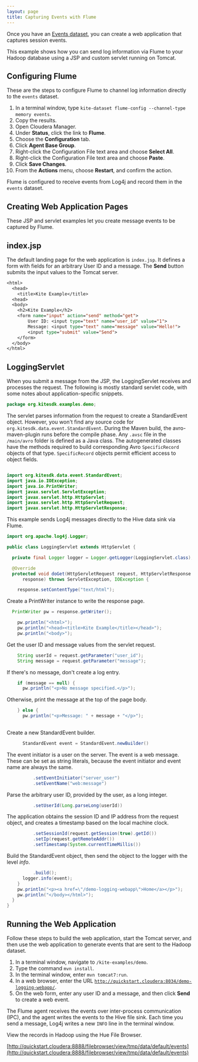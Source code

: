 ```yaml
---
layout: page
title: Capturing Events with Flume
---
```


Once you have an [Events dataset][events], you can create a web application that captures session events.

This example shows how you can send log information via Flume to your Hadoop database using a JSP and custom servlet running on Tomcat.

[events]:{{site.baseurl}}/tutorials/create-events-dataset.html

## Configuring Flume

These are the steps to configure Flume to channel log information directly to the `events` dataset.

1. In a terminal window, type `kite-dataset flume-config --channel-type memory events`.
1. Copy the results.
1. Open Cloudera Manager.
1. Under __Status__, click the link to __Flume__.
1. Choose the __Configuration__ tab.
1. Click __Agent Base Group__.
1. Right-click the Configuration File text area and choose __Select All__.
1. Right-click the Configuration File text area and choose __Paste__.
1. Click __Save Changes__.
1. From the __Actions__ menu, choose __Restart__, and confirm the action.

Flume is configured to receive events from Log4j and record them in the `events` dataset.

## Creating Web Application Pages

These JSP and servlet examples let you create message events to be captured by Flume.

## index.jsp

The default landing page for the web application is `index.jsp`. It defines a form with fields for an arbitrary User ID and a message. The __Send__ button submits the input values to the Tomcat server.

```JSP
<html>
  <head>
    <title>Kite Example</title>
  <head>
  <body>
    <h2>Kite Example</h2>
    <form name="input" action="send" method="get">
        User ID: <input type="text" name="user_id" value="1">
        Message: <input type="text" name="message" value="Hello!">
        <input type="submit" value="Send">
    </form>
  </body>
</html>
```

## LoggingServlet

When you submit a message from the JSP, the LoggingServlet receives and processes the request. The following is mostly standard servlet code, with some notes about application-specific snippets.

```Java
package org.kitesdk.examples.demo;
```

The servlet parses information from the request to create a StandardEvent object. However, you won't find any source code for `org.kitesdk.data.event.StandardEvent`. During the Maven build, the avro-maven-plugin runs before the compile phase. Any `.avsc` file in the `/main/avro` folder is defined as a Java class. The autogenerated classes have  the methods required to build corresponding Avro `SpecificRecord` objects of that type. `SpecificRecord` objects permit efficient access to object fields.

```Java

import org.kitesdk.data.event.StandardEvent;
import java.io.IOException;
import java.io.PrintWriter;
import javax.servlet.ServletException;
import javax.servlet.http.HttpServlet;
import javax.servlet.http.HttpServletRequest;
import javax.servlet.http.HttpServletResponse;

```

This example sends Log4j messages directly to the Hive data sink via Flume.

```Java
import org.apache.log4j.Logger;

public class LoggingServlet extends HttpServlet {

  private final Logger logger = Logger.getLogger(LoggingServlet.class);

  @Override
  protected void doGet(HttpServletRequest request, HttpServletResponse
      response) throws ServletException, IOException {

    response.setContentType("text/html");
```    

Create a PrintWriter instance to write the response page.

```Java
  PrintWriter pw = response.getWriter();

    pw.println("<html>");
    pw.println("<head><title>Kite Example</title></head>");
    pw.println("<body>");
```

Get the user ID and message values from the servlet request.

```Java
    String userId = request.getParameter("user_id");
    String message = request.getParameter("message");
```

If there's no message, don't create a log entry.

```Java
    if (message == null) {
      pw.println("<p>No message specified.</p>");

```

Otherwise, print the message at the top of the page body.

```Java
    } else {
      pw.println("<p>Message: " + message + "</p>");
      
```

Create a new StandardEvent builder.

```Java
      StandardEvent event = StandardEvent.newBuilder()
```
The event initiator is a user on the server. The event is a web message. These can be set as string literals, because the event initiator and event name are always the same.

```Java
          .setEventInitiator("server_user")
          .setEventName("web:message")
```

Parse the arbitrary user ID, provided by the user, as a long integer.

```Java
          .setUserId(Long.parseLong(userId))

```

The application obtains the session ID and IP address from the request object, and creates a timestamp based on the local machine clock.

```Java
          .setSessionId(request.getSession(true).getId())
          .setIp(request.getRemoteAddr())
          .setTimestamp(System.currentTimeMillis())
```

Build the StandardEvent object, then send the object to the logger with the level _info_.

```Java
          .build();
      logger.info(event);
    }
    pw.println("<p><a href=\"/demo-logging-webapp\">Home</a></p>");
    pw.println("</body></html>");
  }
}
```

## Running the Web Application

Follow these steps to build the web application, start the Tomcat server, and then use the web application to generate events that are sent to the Hadoop dataset.

1. In a terminal window, navigate to `/kite-examples/demo`.
1. Type the command `mvn install`.
1. In the terminal window, enter `mvn tomcat7:run`.
1. In a web browser, enter the URL [`http://quickstart.cloudera:8034/demo-logging-webapp/`][logging-app].
1. On the web form, enter any user ID and a message, and then click **Send** to create a web event. 

The Flume agent receives the events over inter-process communication (IPC), and the agent writes the events to the Hive file sink. Each time you send a message, Log4j writes a new `INFO` line in the terminal window.

View the records in Hadoop using the Hue File Browser.

[http://quickstart.cloudera:8888/filebrowser/view/tmp/data/default/events](http://quickstart.cloudera:8888/filebrowser/view/tmp/data/default/events)

[logging-app]:http://quickstart.cloudera:8034/demo-logging-webapp/